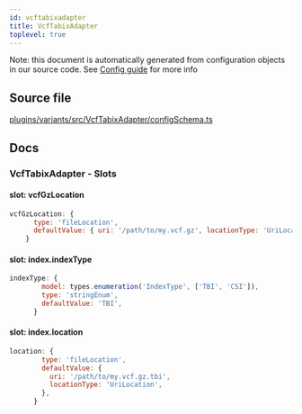 ```yaml
---
id: vcftabixadapter
title: VcfTabixAdapter
toplevel: true
---
```

Note: this document is automatically generated from configuration objects in
our source code. See [Config guide](/docs/config_guide) for more info

## Source file

[plugins/variants/src/VcfTabixAdapter/configSchema.ts](https://github.com/GMOD/jbrowse-components/blob/main/plugins/variants/src/VcfTabixAdapter/configSchema.ts)

## Docs







### VcfTabixAdapter - Slots
#### slot: vcfGzLocation



```js
vcfGzLocation: {
      type: 'fileLocation',
      defaultValue: { uri: '/path/to/my.vcf.gz', locationType: 'UriLocation' },
    }
```

#### slot: index.indexType



```js
indexType: {
        model: types.enumeration('IndexType', ['TBI', 'CSI']),
        type: 'stringEnum',
        defaultValue: 'TBI',
      }
```

#### slot: index.location



```js
location: {
        type: 'fileLocation',
        defaultValue: {
          uri: '/path/to/my.vcf.gz.tbi',
          locationType: 'UriLocation',
        },
      }
```




